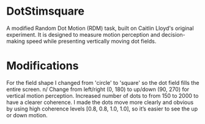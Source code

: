 # DotStimsquare
A modified Random Dot Motion (RDM) task, built on Caitlin Lloyd's original experiment.
It is designed to measure motion perception and decision-making speed while presenting vertically moving dot fields.
# Modifications 
For the field shape I changed from 'circle' to 'square' so the dot field fills the entire screen. n/
Change from left/right (0, 180) to up/down (90, 270) for vertical motion perception.
Increased number of dots to from 150 to 2000 to have a clearer coherence.
I made the dots move more clearly and obvious by using high coherence levels [0.8, 0.8, 1.0, 1.0], so it’s easier to see the up or down motion.
